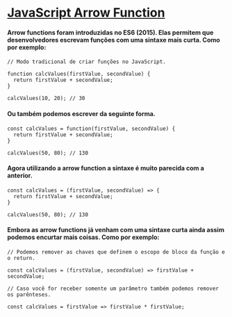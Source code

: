 # [JavaScript Arrow Function](https://www.w3schools.com/js/js_arrow_function.asp)

#### Arrow functions foram introduzidas no ES6 (2015). Elas permitem que desenvolvedores escrevam funções com uma sintaxe mais curta. Como por exemplo:

```
// Modo tradicional de criar funções no JavaScript.

function calcValues(firstValue, secondValue) {
  return firstValue + secondValue;
}

calcValues(10, 20); // 30
```

#### Ou também podemos escrever da seguinte forma.

```
const calcValues = function(firstValue, secondValue) {
  return firstValue + secondValue;
}

calcValues(50, 80); // 130
```

#### Agora utilizando a arrow function a sintaxe é muito parecida com a anterior.

```
const calcValues = (firstValue, secondValue) => {
  return firstValue + secondValue;
}

calcValues(50, 80); // 130
```

#### Embora as arrow functions já venham com uma sintaxe curta ainda assim podemos encurtar mais coisas. Como por exemplo:

```
// Podemos remover as chaves que definem o escopo de bloco da função e o return.

const calcValues = (firstValue, secondValue) => firstValue + secondValue;

// Caso você for receber somente um parâmetro também podemos remover os parênteses.

const calcValues = firstValue => firstValue * firstValue;
```
